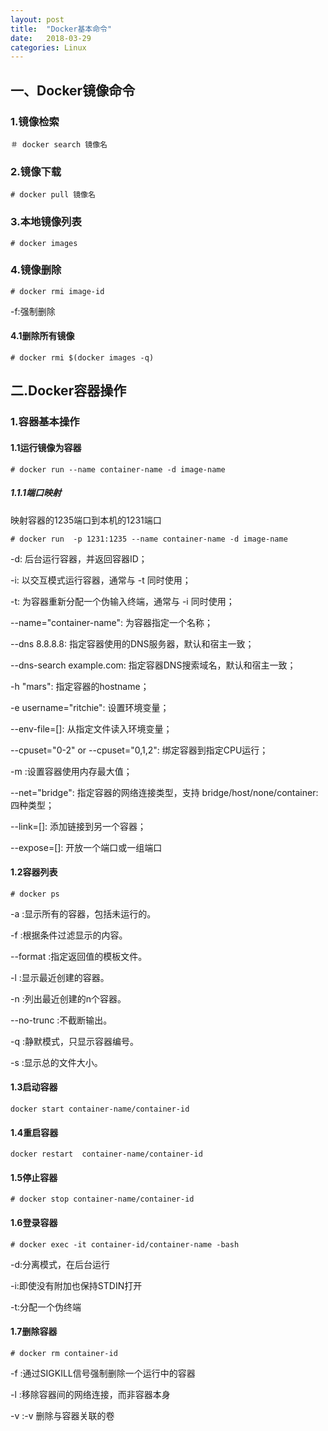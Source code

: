 ```yaml
---
layout: post
title:  "Docker基本命令"
date:   2018-03-29
categories: Linux
---
```



## 一、Docker镜像命令
### 1.镜像检索
```
＃ docker search 镜像名
```
### 2.镜像下载
``` 
# docker pull 镜像名
```
### 3.本地镜像列表
```
# docker images
```
### 4.镜像删除
```
# docker rmi image-id
```

-f:强制删除
#### 4.1删除所有镜像
```
# docker rmi $(docker images -q)
```
## 二.Docker容器操作
### 1.容器基本操作
#### 1.1运行镜像为容器
```
# docker run --name container-name -d image-name
```
##### 1.1.1端口映射

映射容器的1235端口到本机的1231端口

```
# docker run  -p 1231:1235 --name container-name -d image-name
```

-d: 后台运行容器，并返回容器ID；

-i: 以交互模式运行容器，通常与 -t 同时使用；

-t: 为容器重新分配一个伪输入终端，通常与 -i 同时使用；

--name="container-name": 为容器指定一个名称；

--dns 8.8.8.8: 指定容器使用的DNS服务器，默认和宿主一致；

--dns-search example.com: 指定容器DNS搜索域名，默认和宿主一致；

-h "mars": 指定容器的hostname；

-e username="ritchie": 设置环境变量；

--env-file=[]: 从指定文件读入环境变量；

--cpuset="0-2" or --cpuset="0,1,2": 绑定容器到指定CPU运行；

-m :设置容器使用内存最大值；

--net="bridge": 指定容器的网络连接类型，支持 bridge/host/none/container: 四种类型；

--link=[]: 添加链接到另一个容器；

--expose=[]: 开放一个端口或一组端口

#### 1.2容器列表
```
# docker ps
```

-a :显示所有的容器，包括未运行的。

-f :根据条件过滤显示的内容。

--format :指定返回值的模板文件。

-l :显示最近创建的容器。

-n :列出最近创建的n个容器。

--no-trunc :不截断输出。

-q :静默模式，只显示容器编号。

-s :显示总的文件大小。
#### 1.3启动容器
```
docker start container-name/container-id
```

#### 1.4重启容器
```
docker restart  container-name/container-id
```

#### 1.5停止容器
```
# docker stop container-name/container-id
```
#### 1.6登录容器
```
# docker exec -it container-id/container-name -bash
```
-d:分离模式，在后台运行

-i:即使没有附加也保持STDIN打开

-t:分配一个伪终端
#### 1.7删除容器
```
# docker rm container-id
```

-f :通过SIGKILL信号强制删除一个运行中的容器

-l :移除容器间的网络连接，而非容器本身

-v :-v 删除与容器关联的卷



